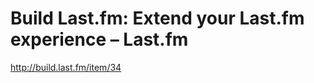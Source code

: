 <!--
id: 1318025044
link: http://kevinisom.info/post/1318025044/build-last-fm-extend-your-last-fm-experience-last-fm
slug: build-last-fm-extend-your-last-fm-experience-last-fm
date: Fri Oct 15 2010 17:14:47 GMT+1300 (NZDT)
raw: {"blog_name":"kevinisom","id":1318025044,"post_url":"http://kevinisom.info/post/1318025044/build-last-fm-extend-your-last-fm-experience-last-fm","slug":"build-last-fm-extend-your-last-fm-experience-last-fm","type":"link","date":"2010-10-15 04:14:47 GMT","timestamp":1287116087,"state":"published","format":"html","reblog_key":"vV7wT6il","tags":[],"short_url":"http://tmblr.co/Zw68Yy1EZtTK","highlighted":[],"feed_item":"http://build.last.fm/item/34","from_feed_id":"650234","note_count":0,"title":"Build Last.fm: Extend your Last.fm experience – Last.fm","url":"http://build.last.fm/item/34","description":""}
publish: 2010-10-015
tags: 
title: Build Last.fm: Extend your Last.fm experience – Last.fm
-->


Build Last.fm: Extend your Last.fm experience – Last.fm
=======================================================

<http://build.last.fm/item/34>

